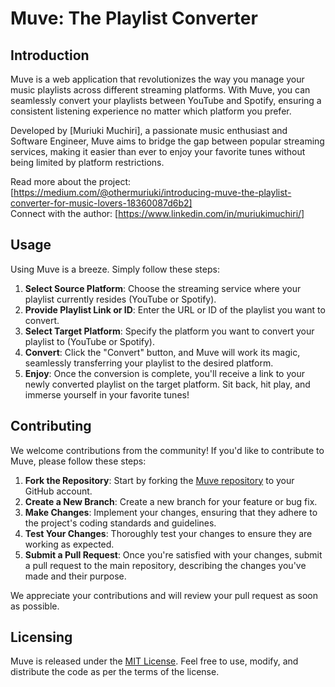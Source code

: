 # Muve: The Playlist Converter

## Introduction

Muve is a web application that revolutionizes the way you manage your music playlists across different streaming platforms. With Muve, you can seamlessly convert your playlists between YouTube and Spotify, ensuring a consistent listening experience no matter which platform you prefer.

Developed by [Muriuki Muchiri], a passionate music enthusiast and Software Engineer, Muve aims to bridge the gap between popular streaming services, making it easier than ever to enjoy your favorite tunes without being limited by platform restrictions.

Read more about the project: [https://medium.com/@othermuriuki/introducing-muve-the-playlist-converter-for-music-lovers-18360087d6b2]  
Connect with the author: [https://www.linkedin.com/in/muriukimuchiri/]

## Usage

Using Muve is a breeze. Simply follow these steps:

1. **Select Source Platform**: Choose the streaming service where your playlist currently resides (YouTube or Spotify).
2. **Provide Playlist Link or ID**: Enter the URL or ID of the playlist you want to convert.
3. **Select Target Platform**: Specify the platform you want to convert your playlist to (YouTube or Spotify).
4. **Convert**: Click the "Convert" button, and Muve will work its magic, seamlessly transferring your playlist to the desired platform.
5. **Enjoy**: Once the conversion is complete, you'll receive a link to your newly converted playlist on the target platform. Sit back, hit play, and immerse yourself in your favorite tunes!

## Contributing

We welcome contributions from the community! If you'd like to contribute to Muve, please follow these steps:

1. **Fork the Repository**: Start by forking the [Muve repository](https://github.com/muhreeowki/muve) to your GitHub account.
2. **Create a New Branch**: Create a new branch for your feature or bug fix.
3. **Make Changes**: Implement your changes, ensuring that they adhere to the project's coding standards and guidelines.
4. **Test Your Changes**: Thoroughly test your changes to ensure they are working as expected.
5. **Submit a Pull Request**: Once you're satisfied with your changes, submit a pull request to the main repository, describing the changes you've made and their purpose.

We appreciate your contributions and will review your pull request as soon as possible.

## Licensing

Muve is released under the [MIT License](https://opensource.org/licenses/MIT). Feel free to use, modify, and distribute the code as per the terms of the license.
